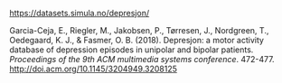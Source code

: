 
https://datasets.simula.no/depresjon/

Garcia-Ceja, E., Riegler, M., Jakobsen, P., Tørresen, J., Nordgreen, T., Oedegaard, K. J., & Fasmer, O. B. (2018). Depresjon: a motor activity database of depression episodes in unipolar and bipolar patients. *Proceedings of the 9th ACM multimedia systems conference*. 472-477. http://doi.acm.org/10.1145/3204949.3208125